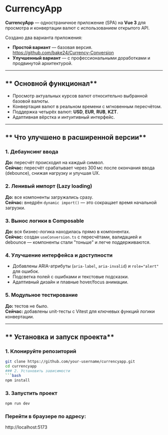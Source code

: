 # **CurrencyApp**

**CurrencyApp** — одностраничное приложение (SPA) на **Vue 3** для просмотра и конвертации валют с использованием открытого API.

Создано два варианта приложения:
-  **Простой вариант** — базовая версия. https://github.com/bake24/Currency-Conversion
-  **Улучшенный вариант** — с профессиональными доработками и продвинутой архитектурой.

---

## ** Основной функционал**
- Просмотр актуальных курсов валют относительно выбранной базовой валюты.
- Конвертация валют в реальном времени с мгновенным пересчётом.
- Поддержка четырёх валют: **USD**, **EUR**, **RUB**, **KZT**.
- Адаптивная вёрстка и интуитивный интерфейс.

---

## ** Что улучшено в расширенной версии**

### **1. Дебаунсинг ввода**
**До:** пересчёт происходил на каждый символ.  
**Сейчас:** пересчёт срабатывает через 300 мс после окончания ввода (debounce), снижая нагрузку и улучшая UX.

### **2. Ленивый импорт (Lazy loading)**
**До:** все компоненты загружались сразу.  
**Сейчас:** внедрён `dynamic import()` — это сокращает время начальной загрузки.

### **3. Вынос логики в Composable**
**До:** вся бизнес-логика находилась прямо в компонентах.  
**Сейчас:** создан `useConversion.ts` с пересчётами, валидацией и debounce — компоненты стали \"тоньше\" и легче поддерживаются.

### **4. Улучшение интерфейса и доступности**
- Добавлены ARIA-атрибуты (`aria-label`, `aria-invalid`) и `role="alert"` для ошибок.
- Подсветка полей с ошибками и текстовые подсказки.
- Адаптивный дизайн и плавные hover/focus анимации.

### **5. Модульное тестирование**
**До:** тестов не было.  
**Сейчас:** добавлены unit-тесты с Vitest для ключевых функций логики конвертации.

---

## ** Установка и запуск проекта**

### 1. Клонируйте репозиторий
```bash
git clone https://github.com/your-username/currencyapp.git
cd currencyapp
### 2. Установить зависимости
```bash
npm install
```
### 3. Запустить проект
```bash
npm run dev
```
### Перейти в браузере по адресу:
http://localhost:5173
